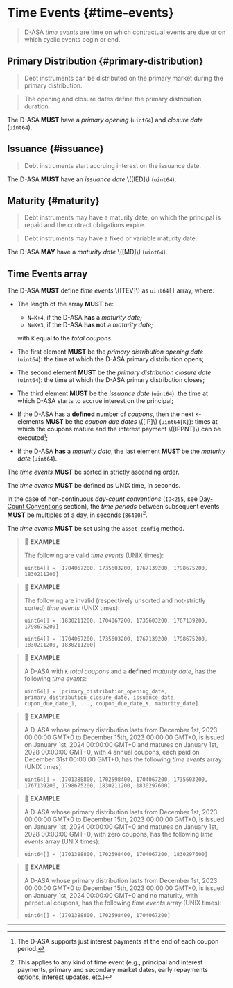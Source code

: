 # Time Events {#time-events}

> D-ASA *time events* are time on which contractual events are due or on which cyclic
> events begin or end.

## Primary Distribution {#primary-distribution}

> Debt instruments can be distributed on the primary market during the primary distribution.

> The opening and closure dates define the primary distribution duration.

The D-ASA **MUST** have a *primary opening* (`uint64`) and *closure date* (`uint64`).

## Issuance {#issuance}

> Debt instruments start accruing interest on the issuance date.

The D-ASA **MUST** have an *issuance date* \\([IED]\\) (`uint64`).

## Maturity {#maturity}

> Debt instruments may have a maturity date, on which the principal is repaid and
> the contract obligations expire.

> Debt instruments may have a fixed or variable maturity date.

The D-ASA **MAY** have a *maturity date* \\([MD]\\) (`uint64`).

## Time Events array

The D-ASA **MUST** define *time events* \\([TEV]\\) as `uint64[]` array, where:

- The length of the array **MUST** be:

  - `N=K+4`, if the D-ASA **has** a *maturity date;*
  - `N=K+3`, if the D-ASA **has not** a *maturity date;*

  with `K` equal to the *total coupons*.

- The first element **MUST** be the *primary distribution opening date* (`uint64`):
the time at which the D-ASA primary distribution opens;

- The second element **MUST** be the *primary distribution closure date* (`uint64`):
the time at which the D-ASA primary distribution closes;

- The third element **MUST** be the *issuance date* (`uint64`): the time at which
D-ASA starts to accrue interest on the principal;

- If the D-ASA has a **defined** number of *coupons*, then the next `K`-elements
**MUST** be the *coupon due dates* \\([IP]\\) (`uint64[K]`): times at which the
coupons mature and the interest payment \\([IPPNT]\\) can be executed[^1];

- If the D-ASA **has** a *maturity date*, the last element **MUST** be the *maturity
date* (`uint64`).

The *time events* **MUST** be sorted in strictly ascending order.

The *time events* **MUST** be defined as UNIX time, in seconds.

In the case of non-continuous *day-count conventions* (`ID<255`, see [Day-Count
Conventions](./day-count-convention.md) section), the *time periods* between subsequent
events **MUST** be multiples of a day, in seconds (`86400`)[^2].

The *time events* **MUST** be set using the `asset_config` method.

> 📎 **EXAMPLE**
>
> The following are valid *time events* (UNIX times):
>
> ```text
> uint64[] = [1704067200, 1735603200, 1767139200, 1798675200, 1830211200]
> ```

> 📎 **EXAMPLE**
>
> The following are invalid (respectively unsorted and not-strictly sorted) *time
> events* (UNIX times):
>
> ```text
> uint64[] = [1830211200, 1704067200, 1735603200, 1767139200, 1798675200]
> ```
>
> ```text
> uint64[] = [1704067200, 1735603200, 1767139200, 1798675200, 1830211200, 1830211200]
> ```

> 📎 **EXAMPLE**
>
> A D-ASA with `K` *total coupons* and a **defined** *maturity date*, has the following
> *time events*:
>
> ```text
> uint64[] = [primary_distribution_opening_date, primary_distribution_closure_date, issuance_date, cupon_due_date_1, ..., coupon_due_date_K, maturity_date]
> ```

> 📎 **EXAMPLE**
>
> A D-ASA whose primary distribution lasts from December 1st, 2023 00:00:00 GMT+0
> to December 15th, 2023 00:00:00 GMT+0, is issued on January 1st, 2024 00:00:00
> GMT+0 and matures on January 1st, 2028 00:00:00 GMT+0, with 4 annual coupons,
> each paid on December 31st 00:00:00 GMT+0, has the following *time events* array
> (UNIX times):
>
> ```text
> uint64[] = [1701388800, 1702598400, 1704067200, 1735603200, 1767139200, 1798675200, 1830211200, 1830297600]
> ```

> 📎 **EXAMPLE**
>
> A D-ASA whose primary distribution lasts from December 1st, 2023 00:00:00 GMT+0
> to December 15th, 2023 00:00:00 GMT+0, is issued on January 1st, 2024 00:00:00
> GMT+0 and matures on January 1st, 2028 00:00:00 GMT+0, with zero coupons, has
> the following *time events* array (UNIX times):
>
> ```text
> uint64[] = [1701388800, 1702598400, 1704067200, 1830297600]
> ```

> 📎 **EXAMPLE**
>
> A D-ASA whose primary distribution lasts from December 1st, 2023 00:00:00 GMT+0
> to December 15th, 2023 00:00:00 GMT+0, is issued on January 1st, 2024 00:00:00
> GMT+0 and no maturity, with perpetual coupons, has the following *time events*
> array (UNIX times):
>
> ```text
> uint64[] = [1701388800, 1702598400, 1704067200]
> ```

---

[^1]: The D-ASA supports just interest payments at the end of each coupon period.

[^2]: This applies to any kind of time event (e.g., principal and interest payments,
primary and secondary market dates, early repayments options, interest updates,
etc.)
